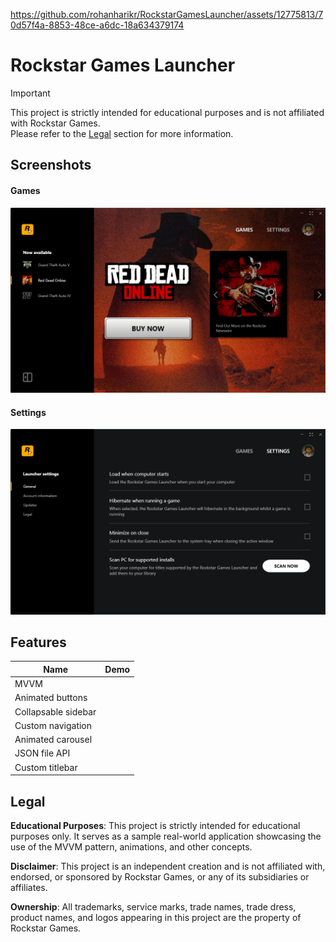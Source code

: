 https://github.com/rohanharikr/RockstarGamesLauncher/assets/12775813/70d57f4a-8853-48ce-a6dc-18a634379174

# Rockstar Games Launcher

> [!IMPORTANT]
> This project is strictly intended for educational purposes and is not affiliated with Rockstar Games.  
> Please refer to the [Legal](#Legal) section for more information.

## Screenshots

#### Games
![GamesView](./Screenshots/GamesView.png)

#### Settings
![SettingsView](./Screenshots/SettingsView.png)

## Features
|     Name      |    Demo    |
| --------------|------------|
| MVVM                   |  |
| Animated buttons       |  |
| Collapsable sidebar    |  |
| Custom navigation      |  |
| Animated carousel      |  |
| JSON file API          |  |
| Custom titlebar        |  |

## Legal

**Educational Purposes**: This project is strictly intended for educational purposes only. It serves as a sample real-world application showcasing the use of the MVVM pattern, animations, and other concepts.

**Disclaimer**: This project is an independent creation and is not affiliated with, endorsed, or sponsored by Rockstar Games, or any of its subsidiaries or affiliates.

**Ownership**: All trademarks, service marks, trade names, trade dress, product names, and logos appearing in this project are the property of Rockstar Games.
